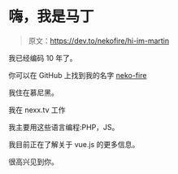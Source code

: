# 嗨，我是马丁

> 原文：<https://dev.to/nekofire/hi-im-martin>

我已经编码 10 年了。

你可以在 GitHub 上找到我的名字 [neko-fire](https://github.com/neko-fire)

我住在慕尼黑。

我在 nexx.tv 工作

我主要用这些语言编程:PHP，JS。

我目前正在了解关于 vue.js 的更多信息。

很高兴见到你。